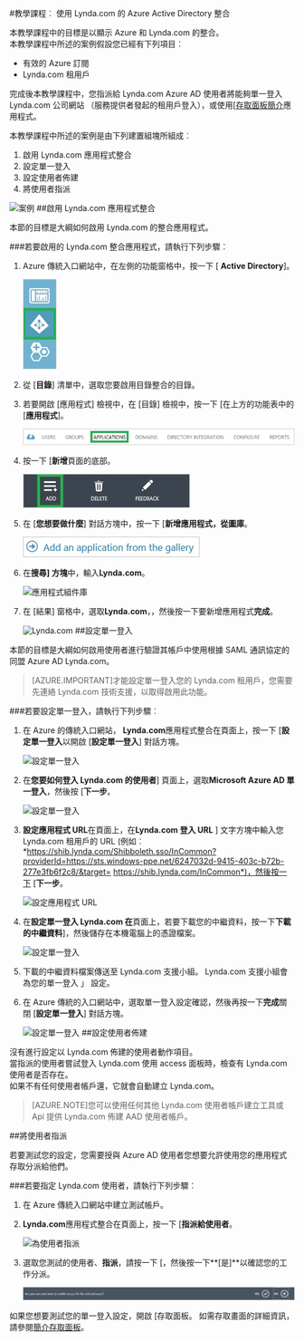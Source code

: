 <properties 
    pageTitle="教學課程︰ Azure Active Directory 整合 Lynda.com |Microsoft Azure" 
    description="瞭解如何使用 Lynda.com 與 Azure Active Directory 啟用單一登入、 自動化佈建和更多 ！" 
    services="active-directory" 
    authors="jeevansd"  
    documentationCenter="na" 
    manager="femila"/>
<tags 
    ms.service="active-directory" 
    ms.devlang="na" 
    ms.topic="article" 
    ms.tgt_pltfrm="na" 
    ms.workload="identity" 
    ms.date="09/29/2016" 
    ms.author="jeedes" />

#<a name="tutorial-azure-active-directory-integration-with-lyndacom"></a>教學課程︰ 使用 Lynda.com 的 Azure Active Directory 整合
  
本教學課程中的目標是以顯示 Azure 和 Lynda.com 的整合。  
本教學課程中所述的案例假設您已經有下列項目︰

-   有效的 Azure 訂閱
-   Lynda.com 租用戶
  
完成後本教學課程中，您指派給 Lynda.com Azure AD 使用者將能夠單一登入 Lynda.com 公司網站 （服務提供者發起的租用戶登入），或使用[[存取面板簡介](active-directory-saas-access-panel-introduction.md)應用程式。
  
本教學課程中所述的案例是由下列建置組塊所組成︰

1.  啟用 Lynda.com 應用程式整合
2.  設定單一登入
3.  設定使用者佈建
4.  將使用者指派

![案例](./media/active-directory-saas-lynda-tutorial/IC781046.png "案例")
##<a name="enabling-the-application-integration-for-lyndacom"></a>啟用 Lynda.com 應用程式整合
  
本節的目標是大綱如何啟用 Lynda.com 的整合應用程式。

###<a name="to-enable-the-application-integration-for-lyndacom-perform-the-following-steps"></a>若要啟用的 Lynda.com 整合應用程式，請執行下列步驟︰

1.  Azure 傳統入口網站中，在左側的功能窗格中，按一下 [ **Active Directory**]。

    ![Active Directory](./media/active-directory-saas-lynda-tutorial/IC700993.png "Active Directory")

2.  從 [**目錄**] 清單中，選取您要啟用目錄整合的目錄。

3.  若要開啟 [應用程式] 檢視中，在 [目錄] 檢視中，按一下 [在上方的功能表中的 [**應用程式**]。

    ![應用程式](./media/active-directory-saas-lynda-tutorial/IC700994.png "應用程式")

4.  按一下 [**新增**頁面的底部。

    ![新增應用程式](./media/active-directory-saas-lynda-tutorial/IC749321.png "新增應用程式")

5.  在 [**您想要做什麼**] 對話方塊中，按一下 [**新增應用程式，從圖庫**。

    ![新增 gallerry 應用程式](./media/active-directory-saas-lynda-tutorial/IC749322.png "新增 gallerry 應用程式")

6.  在**搜尋] 方塊**中，輸入**Lynda.com**。

    ![應用程式組件庫](./media/active-directory-saas-lynda-tutorial/IC777524.png "應用程式組件庫")

7.  在 [結果] 窗格中，選取**Lynda.com**，，然後按一下要新增應用程式**完成**。

    ![Lynda.com](./media/active-directory-saas-lynda-tutorial/IC777525.png "Lynda.com")
##<a name="configuring-single-sign-on"></a>設定單一登入
  
本節的目標是大綱如何啟用使用者進行驗證其帳戶中使用根據 SAML 通訊協定的同盟 Azure AD Lynda.com。

>[AZURE.IMPORTANT]才能設定單一登入您的 Lynda.com 租用戶，您需要先連絡 Lynda.com 技術支援，以取得啟用此功能。

###<a name="to-configure-single-sign-on-perform-the-following-steps"></a>若要設定單一登入，請執行下列步驟︰

1.  在 Azure 的傳統入口網站， **Lynda.com**應用程式整合在頁面上，按一下 [**設定單一登入**以開啟 [**設定單一登入**] 對話方塊。

    ![設定單一登入](./media/active-directory-saas-lynda-tutorial/IC777526.png "設定單一登入")

2.  在**您要如何登入 Lynda.com 的使用者**] 頁面上，選取**Microsoft Azure AD 單一登入**，然後按 [**下一步**。

    ![設定單一登入](./media/active-directory-saas-lynda-tutorial/IC777527.png "設定單一登入")

3.  **設定應用程式 URL**在頁面上，在**Lynda.com 登入 URL** ] 文字方塊中輸入您 Lynda.com 租用戶的 URL (例如︰ *https://shib.lynda.com/Shibboleth.sso/InCommon?providerId=https://sts.windows-ppe.net/6247032d-9415-403c-b72b-277e3fb6f2c8/&target= https://shib.lynda.com/InCommon*)，然後按一下 [**下一步**。

    ![設定應用程式 URL](./media/active-directory-saas-lynda-tutorial/IC781047.png "設定應用程式 URL")

4.  在**設定單一登入 Lynda.com 在**頁面上，若要下載您的中繼資料，按一下**下載的中繼資料**]，然後儲存在本機電腦上的憑證檔案。

    ![設定單一登入](./media/active-directory-saas-lynda-tutorial/IC777529.png "設定單一登入")

5.  下載的中繼資料檔案傳送至 Lynda.com 支援小組。 Lynda.com 支援小組會為您的單一登入 」 設定。

6.  在 Azure 傳統的入口網站中，選取單一登入設定確認，然後再按一下**完成**關閉 [**設定單一登入**] 對話方塊。

    ![設定單一登入](./media/active-directory-saas-lynda-tutorial/IC777530.png "設定單一登入")
##<a name="configuring-user-provisioning"></a>設定使用者佈建
  
沒有進行設定以 Lynda.com 佈建的使用者動作項目。  
當指派的使用者嘗試登入 Lynda.com 使用 access 面板時，檢查有 Lynda.com 使用者是否存在。  
如果不有任何使用者帳戶還，它就會自動建立 Lynda.com。

>[AZURE.NOTE]您可以使用任何其他 Lynda.com 使用者帳戶建立工具或 Api 提供 Lynda.com 佈建 AAD 使用者帳戶。

##<a name="assigning-users"></a>將使用者指派
  
若要測試您的設定，您需要授與 Azure AD 使用者您想要允許使用您的應用程式存取分派給他們。

###<a name="to-assign-users-to-lyndacom-perform-the-following-steps"></a>若要指定 Lynda.com 使用者，請執行下列步驟︰

1.  在 Azure 傳統入口網站中建立測試帳戶。

2.  **Lynda.com**應用程式整合在頁面上，按一下 [**指派給使用者**。

    ![為使用者指派](./media/active-directory-saas-lynda-tutorial/IC777531.png "為使用者指派")

3.  選取您測試的使用者、**指派**，請按一下 [，然後按一下**[是]**以確認您的工作分派。

    ![[是]](./media/active-directory-saas-lynda-tutorial/IC767830.png "[是]")
  
如果您想要測試您的單一登入設定，開啟 [存取面板。 如需存取畫面的詳細資訊，請參閱[簡介存取面板](active-directory-saas-access-panel-introduction.md)。